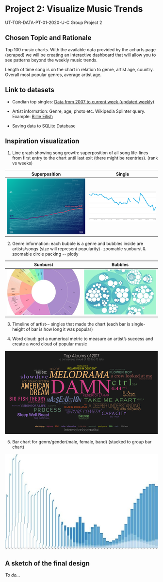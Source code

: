 # Project 2: Visualize Music Trends
UT-TOR-DATA-PT-01-2020-U-C Group Project 2


## Chosen Topic and Rationale

Top 100 music charts. With the available data provided by the acharts page (scraped) we will be creating an interactive dashboard that will allow you to see patterns beyond the weekly music trends. 

Length of time song is on the chart in relation to genre, artist age, country. Overall most popular genres, average artist age.


## Link to datasets

* Candian top singles: [Data from 2007 to current week (updated weekly)](https://acharts.co/canada_singles_top_100#archive)

* Artist information: Genre, age, photo etc. Wikipedia Splinter query. Example: [Billie Eilish](https://en.wikipedia.org/wiki/Billie_Eilish)

* Saving data to SQLite Database


## Inspiration visualization

1. Line graph showing song growth: superposition of all song life-lines from first entry to the chart until last exit (there might be reentries). (rank vs weeks)

| Superposition | Single |
| ------------- | ------ |
| ![Multiple lines](images/lines.png) | ![Single line](images/line.png) |


2. Genre information: each bubble is a genre and bubbles inside are artists/songs (size will represent popularity)- zoomable sunburst & zoomable circle packing -- plotly

| Sunburst | Bubbles |
| -------- | ------- |
| ![Sunburst](images/sunrays.jpg) | ![Bubbles](images/bubbles.jpg) |


3. Timeline of artist-- singles that made the chart (each bar is single- height of bar is how long it was popular)


4. Word cloud: get a numerical metric to measure an artist’s success and create a word cloud of popular music

![Word cloud](images/words.png)


5. Bar chart for genre/gender(male, female, band) (stacked to group bar chart)

![Bars](images/bars.jpg)


## A sketch of the final design

*To do...*
